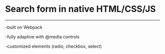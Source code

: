 # Search form in native HTML/CSS/JS

--------------------

-built on Webpack

-fully adaptive with @media controls

-customized elements (radio, checkbox, select)
